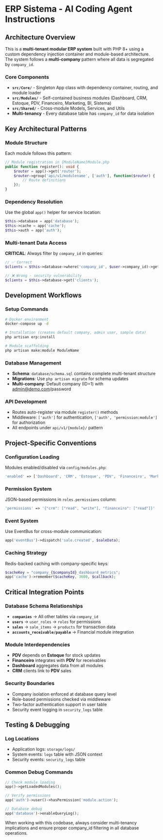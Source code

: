 # ERP Sistema - AI Coding Agent Instructions

## Architecture Overview

This is a **multi-tenant modular ERP system** built with PHP 8+ using a custom dependency injection container and module-based architecture. The system follows a **multi-company** pattern where all data is segregated by `company_id`.

### Core Components
- **`src/Core/`** - Singleton App class with dependency container, routing, and module loader
- **`src/Modules/`** - Self-contained business modules (Dashboard, CRM, Estoque, PDV, Financeiro, Marketing, BI, Sistema)
- **`src/Shared/`** - Cross-module Models, Services, and Utils
- **Multi-tenancy** - Every database table has `company_id` for data isolation

## Key Architectural Patterns

### Module Structure
Each module follows this pattern:
```php
// Module registration in {ModuleName}Module.php
public function register(): void {
    $router = app()->get('router');
    $router->group('api/v1/modulename', ['auth'], function($router) {
        // Route definitions
    });
}
```

### Dependency Resolution
Use the global `app()` helper for service location:
```php
$this->database = app('database');
$this->cache = app('cache');
$this->auth = app('auth');
```

### Multi-tenant Data Access
**CRITICAL**: Always filter by `company_id` in queries:
```php
// ✅ Correct
$clients = $this->database->where('company_id', $user->company_id)->get('clients');

// ❌ Wrong - security vulnerability
$clients = $this->database->get('clients');
```

## Development Workflows

### Setup Commands
```bash
# Docker environment
docker-compose up -d

# Installation (creates default company, admin user, sample data)
php artisan erp:install

# Module scaffolding
php artisan make:module ModuleName
```

### Database Management
- **Schema**: `database/schema.sql` contains complete multi-tenant structure
- **Migrations**: Use `php artisan migrate` for schema updates
- **Multi-company**: Default company (ID=1) with admin@demo.com/password

### API Development
- Routes auto-register via module `register()` methods
- Middleware: `['auth']` for authentication, `['auth', 'permission:module']` for authorization
- All endpoints under `api/v1/{module}/` pattern

## Project-Specific Conventions

### Configuration Loading
Modules enabled/disabled via `config/modules.php`:
```php
'enabled' => ['Dashboard', 'CRM', 'Estoque', 'PDV', 'Financeiro', 'Marketing', 'BI', 'Sistema']
```

### Permission System
JSON-based permissions in `roles.permissions` column:
```php
'permissions' => '{"crm": ["read", "write"], "financeiro": ["read"]}'
```

### Event System
Use EventBus for cross-module communication:
```php
app('eventBus')->dispatch('sale.created', $saleData);
```

### Caching Strategy
Redis-backed caching with company-specific keys:
```php
$cacheKey = "company_{$companyId}_dashboard_metrics";
app('cache')->remember($cacheKey, 3600, $callback);
```

## Critical Integration Points

### Database Schema Relationships
- **`companies`** → All other tables via `company_id`
- **`users`** → `user_roles` → `roles` for permissions
- **`sales`** → `sale_items` → `products` for transaction data
- **`accounts_receivable/payable`** → Financial module integration

### Module Interdependencies
- **PDV** depends on **Estoque** for stock updates
- **Financeiro** integrates with **PDV** for receivables
- **Dashboard** aggregates data from all modules
- **CRM** clients link to **PDV** sales

### Security Boundaries
- Company isolation enforced at database query level
- Role-based permissions checked via middleware
- Two-factor authentication support in user table
- Security event logging in `security_logs` table

## Testing & Debugging

### Log Locations
- Application logs: `storage/logs/`
- System events: `logs` table with JSON context
- Security events: `security_logs` table

### Common Debug Commands
```php
// Check module loading
app()->getLoadedModules();

// Verify permissions
app('auth')->user()->hasPermission('module.action');

// Database debug
app('database')->enableQueryLog();
```

When working with this codebase, always consider multi-tenancy implications and ensure proper company_id filtering in all database operations.
